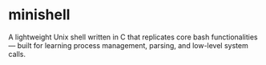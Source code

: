 # minishell
A lightweight Unix shell written in C that replicates core bash functionalities — built for learning process management, parsing, and low-level system calls.
